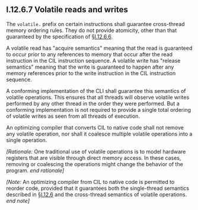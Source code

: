 ## I.12.6.7 Volatile reads and writes

The `volatile.` prefix on certain instructions shall guarantee cross-thread memory ordering rules. They do not provide atomicity, other than that guaranteed by the specification of §[I.12.6.6](i.12.6.6-atomic-reads-and-writes.md).

A volatile read has "acquire semantics" meaning that the read is guaranteed to occur prior to any references to memory that occur after the read instruction in the CIL instruction sequence. A volatile write has "release semantics" meaning that the write is guaranteed to happen after any memory references prior to the write instruction in the CIL instruction sequence.

A conforming implementation of the CLI shall guarantee this semantics of volatile operations. This ensures that all threads will observe volatile writes performed by any other thread in the 
order they were performed. But a conforming implementation is not required to provide a single total ordering of volatile writes as seen from all threads of execution.

An optimizing compiler that converts CIL to native code shall not remove any volatile operation, nor shall it coalesce multiple volatile operations into a single operation.

_[Rationale:_ One traditional use of volatile operations is to model hardware registers that are visible through direct memory access.  In these cases, removing or coalescing the operations might change the behavior of the program. _end rationale]_

_[Note:_ An optimizing compiler from CIL to native code is permitted to reorder code, provided that it guarantees both the single-thread semantics described in §[I.12.6](i.12.6-memory-model-and-optimizations.md) and the cross-thread semantics of volatile operations. _end note]_

